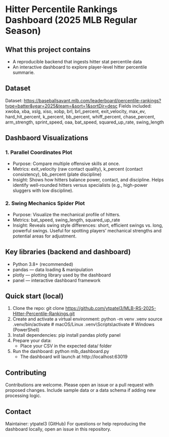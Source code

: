 #  Hitter Percentile Rankings Dashboard (2025 MLB Regular Season)

## What this project contains
- A reproducible backend that ingests hitter stat percentile data
- An interactive dashboard to explore player-level hitter percentile summarie.

## Dataset
Dataset: https://baseballsavant.mlb.com/leaderboard/percentile-rankings?type=batter&year=2025&team=&sort=1&sortDir=desc
Fields included: xwoba, xba, xslg, xiso, xobp, brl, brl_percent, exit_velocity, max_ev, hard_hit_percent, k_percent, bb_percent, whiff_percent, chase_percent, arm_strength, sprint_speed, oaa, bat_speed, squared_up_rate, swing_length

## Dashbaord Visualizations
### 1. Parallel Coordinates Plot
- Purpose: Compare multiple offensive skills at once.
- Metrics: exit_velocity (raw contact quality), k_percent (contact consistency), bb_percent (plate discipline)
- Insight: Shows how hitters balance power, contact, and discipline. Helps identify well-rounded hitters versus specialists (e.g., high-power sluggers with low discipline).

### 2. Swing Mechanics Spider Plot
- Purpose: Visualize the mechanical profile of hitters.
- Metrics: bat_speed, swing_length, squared_up_rate
- Insight: Reveals swing style differences: short, efficient swings vs. long, powerful swings. Useful for spotting players’ mechanical strengths and potential areas for adjustment.

## Key libraries (backend and dashboard)
- Python 3.8+ (recommended)
- pandas — data loading & manipulation
- plotly — plotting library used by the dashboard
- panel — interactive dashboard framework

## Quick start (local)
1. Clone the repo:
   git clone https://github.com/ytpatel3/MLB-RS-2025-Hitter-Percentile-Rankings.git
2. Create and activate a virtual environment:
   python -m venv .venv
   source .venv/bin/activate  # macOS/Linux
   .venv\Scripts\activate     # Windows (PowerShell)
3. Install dependencies:
   pip install pandas plotly panel
4. Prepare your data:
   - Place your CSV in the expected data/ folder
5. Run the dashboard:
   python mlb_dashboard.py
   - The dashboard will launch at http://localhost:63019


## Contributing
Contributions are welcome. Please open an issue or a pull request with proposed changes. Include sample data or a data schema if adding new processing logic.
## Contact
Maintainer: ytpatel3 (GitHub)
For questions or help reproducing the dashboard locally, open an issue in this repository.
